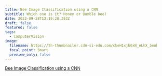 ```yaml
---
title: Bee Image Classification using a CNN
subtitle: Which one is it? Honey or Bumble bee?
date: 2022-09-28T12:19:28.393Z
draft: false
featured: false
tags:
  - ComputerVision
image:
  filename: https://th-thumbnailer.cdn-si-edu.com/cbeH1xjb0xN_eLhX_beobW5-jzE=/fit-in/1600x0/filters:focal(400x269:401x270)/https://tf-cmsv2-smithsonianmag-media.s3.amazonaws.com/filer_public/71/47/7147dd91-fedd-4389-8285-87b8478eeab8/127_bees.jpeg
  focal_point: Smart
  preview_only: false
---
```

[Bee Image Classification using a CNN](<https://app.datacamp.com/workspace/w/7e0ab9d3-ec91-4db0-b11e-a50de0a390b9/edit>)